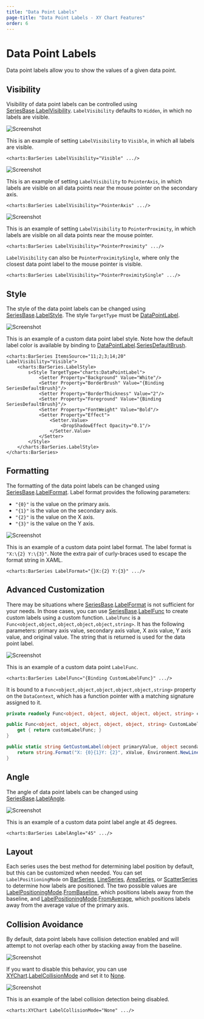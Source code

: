 ```yaml
---
title: "Data Point Labels"
page-title: "Data Point Labels - XY Chart Features"
order: 6
---
```

# Data Point Labels

Data point labels allow you to show the values of a given data point.

## Visibility

Visibility of data point labels can be controlled using [SeriesBase](xref:@ActiproUIRoot.Controls.Charts.Primitives.SeriesBase).[LabelVisibility](xref:@ActiproUIRoot.Controls.Charts.Primitives.SeriesBase.LabelVisibility).  `LabelVisibility` defaults to `Hidden`, in which no labels are visible.

![Screenshot](../images/appearance-data-point-labels1.png)

This is an example of setting `LabelVisibility` to `Visible`, in which all labels are visible.

```xaml
<charts:BarSeries LabelVisibility="Visible" .../>
```

![Screenshot](../images/appearance-data-point-labels2.png)

This is an example of setting `LabelVisibility` to `PointerAxis`, in which labels are visible on all data points near the mouse pointer on the secondary axis.

```xaml
<charts:BarSeries LabelVisibility="PointerAxis" .../>
```

![Screenshot](../images/appearance-data-point-labels3.png)

This is an example of setting `LabelVisibility` to `PointerProximity`, in which labels are visible on all data points near the mouse pointer.

```xaml
<charts:BarSeries LabelVisibility="PointerProximity" .../>
```

`LabelVisibility` can also be `PointerProximitySingle`, where only the closest data point label to the mouse pointer is visible.

```xaml
<charts:BarSeries LabelVisibility="PointerProximitySingle" .../>
```

## Style

The style of the data point labels can be changed using [SeriesBase](xref:@ActiproUIRoot.Controls.Charts.Primitives.SeriesBase).[LabelStyle](xref:@ActiproUIRoot.Controls.Charts.Primitives.SeriesBase.LabelStyle).  The style `TargetType` must be [DataPointLabel](xref:@ActiproUIRoot.Controls.Charts.DataPointLabel).

![Screenshot](../images/appearance-data-point-labels4.png)

This is an example of a custom data point label style. Note how the default label color is available by binding to [DataPointLabel](xref:@ActiproUIRoot.Controls.Charts.DataPointLabel).[SeriesDefaultBrush](xref:@ActiproUIRoot.Controls.Charts.DataPointLabel.SeriesDefaultBrush).

```xaml
<charts:BarSeries ItemsSource="11;2;3;14;20" LabelVisibility="Visible">
	<charts:BarSeries.LabelStyle>
		s<Style TargetType="charts:DataPointLabel">
			<Setter Property="Background" Value="White"/>
			<Setter Property="BorderBrush" Value="{Binding SeriesDefaultBrush}"/>
			<Setter Property="BorderThickness" Value="2"/>
			<Setter Property="Foreground" Value="{Binding SeriesDefaultBrush}"/>
			<Setter Property="FontWeight" Value="Bold"/>
			<Setter Property="Effect">
				<Setter.Value>
					<DropShadowEffect Opacity="0.1"/>
				</Setter.Value>
			</Setter>
		</Style>
	</charts:BarSeries.LabelStyle>
</charts:BarSeries>
```

## Formatting

The formatting of the data point labels can be changed using [SeriesBase](xref:@ActiproUIRoot.Controls.Charts.Primitives.SeriesBase).[LabelFormat](xref:@ActiproUIRoot.Controls.Charts.Primitives.SeriesBase.LabelFormat).  Label format provides the following parameters:

- `"{0}"` is the value on the primary axis.
- `"{1}"` is the value on the secondary axis.
- `"{2}"` is the value on the X axis.
- `"{3}"` is the value on the Y axis.

![Screenshot](../images/appearance-data-point-labels5.png)

This is an example of a custom data point label format. The label format is `"X:\{2} Y:\{3}"`. Note the extra pair of curly-braces used to escape the format string in XAML.

```xaml
<charts:BarSeries LabelFormat="{}X:{2} Y:{3}" .../>
```

## Advanced Customization

There may be situations where [SeriesBase](xref:@ActiproUIRoot.Controls.Charts.Primitives.SeriesBase).[LabelFormat](xref:@ActiproUIRoot.Controls.Charts.Primitives.SeriesBase.LabelFormat) is not sufficient for your needs. In those cases, you can use [SeriesBase](xref:@ActiproUIRoot.Controls.Charts.Primitives.SeriesBase).[LabelFunc](xref:@ActiproUIRoot.Controls.Charts.Primitives.SeriesBase.LabelFunc) to create custom labels using a custom function. `LabelFunc` is a `Func<object,object,object,object,object,string>`. It has the following parameters: primary axis value, secondary axis value, X axis value, Y axis value, and original value. The string that is returned is used for the data point label.

![Screenshot](../images/appearance-data-point-labels-label-func.png)

This is an example of a custom data point `LabelFunc`.

```xaml
<charts:BarSeries LabelFunc="{Binding CustomLabelFunc}" .../>
```

 It is bound to a `Func<object,object,object,object,object,string>` property on the `DataContext`, which has a function pointer with a matching signature assigned to it.

```csharp
private readonly Func<object, object, object, object, object, string> customLabelFunc = GetCustomLabel;

public Func<object, object, object, object, object, string> CustomLabelFunc {
	get { return customLabelFunc; }
}

public static string GetCustomLabel(object primaryValue, object secondaryValue, object xValue, object yValue, object originalValue) {
	return string.Format("X: {0}{1}Y: {2}", xValue, Environment.NewLine, yValue);
}
```

## Angle

The angle of data point labels can be changed using [SeriesBase](xref:@ActiproUIRoot.Controls.Charts.Primitives.SeriesBase).[LabelAngle](xref:@ActiproUIRoot.Controls.Charts.Primitives.SeriesBase.LabelAngle).

![Screenshot](../images/appearance-data-point-labels6.png)

This is an example of a custom data point label angle at 45 degrees.

```xaml
<charts:BarSeries LabelAngle="45" .../>
```

## Layout

Each series uses the best method for determining label position by default, but this can be customized when needed.  You can set `LabelPositioningMode` on [BarSeries](xref:@ActiproUIRoot.Controls.Charts.BarSeries), [LineSeries](xref:@ActiproUIRoot.Controls.Charts.LineSeries), [AreaSeries](xref:@ActiproUIRoot.Controls.Charts.AreaSeries), or [ScatterSeries](xref:@ActiproUIRoot.Controls.Charts.ScatterSeries) to determine how labels are positioned. The two possible values are [LabelPositioningMode](xref:@ActiproUIRoot.Controls.Charts.LabelPositioningMode).[FromBaseline](xref:@ActiproUIRoot.Controls.Charts.LabelPositioningMode.FromBaseline), which positions labels away from the baseline, and [LabelPositioningMode](xref:@ActiproUIRoot.Controls.Charts.LabelPositioningMode).[FromAverage](xref:@ActiproUIRoot.Controls.Charts.LabelPositioningMode.FromAverage), which positions labels away from the average value of the primary axis.

## Collision Avoidance

By default, data point labels have collision detection enabled and will attempt to not overlap each other by stacking away from the baseline.

![Screenshot](../images/appearance-data-point-labels7.png)

If you want to disable this behavior, you can use [XYChart](xref:@ActiproUIRoot.Controls.Charts.XYChart).[LabelCollisionMode](xref:@ActiproUIRoot.Controls.Charts.XYChart.LabelCollisionMode) and set it to [None](xref:@ActiproUIRoot.Controls.Charts.LabelCollisionMode.None).

![Screenshot](../images/appearance-data-point-labels8.png)

This is an example of the label collision detection being disabled.

```xaml
<charts:XYChart LabelCollisionMode="None" .../>
```
